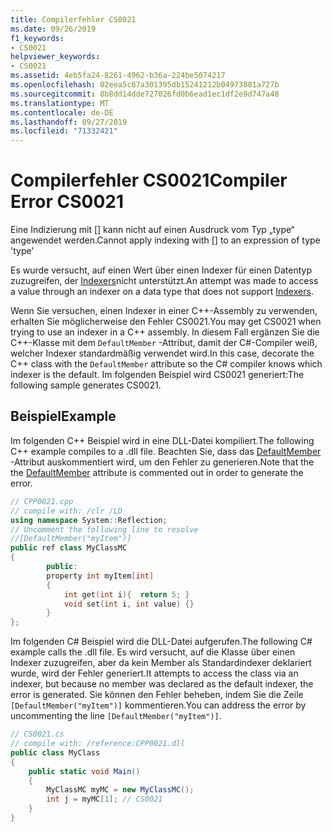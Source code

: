 ```yaml
---
title: Compilerfehler CS0021
ms.date: 09/26/2019
f1_keywords:
- CS0021
helpviewer_keywords:
- CS0021
ms.assetid: 4eb5fa24-8261-4962-b36a-224be5074217
ms.openlocfilehash: 02eea5c07a301395db15241212b04973881a727b
ms.sourcegitcommit: 8b8dd14dde727026fd0b6ead1ec1df2e9d747a48
ms.translationtype: MT
ms.contentlocale: de-DE
ms.lasthandoff: 09/27/2019
ms.locfileid: "71332421"
---
```

# <a name="compiler-error-cs0021"></a><span data-ttu-id="b757b-102">Compilerfehler CS0021</span><span class="sxs-lookup"><span data-stu-id="b757b-102">Compiler Error CS0021</span></span>

<span data-ttu-id="b757b-103">Eine Indizierung mit [] kann nicht auf einen Ausdruck vom Typ „type“ angewendet werden.</span><span class="sxs-lookup"><span data-stu-id="b757b-103">Cannot apply indexing with [] to an expression of type 'type'</span></span>  
  
<span data-ttu-id="b757b-104">Es wurde versucht, auf einen Wert über einen Indexer für einen Datentyp zuzugreifen, der [Indexers](../programming-guide/indexers/index.md)nicht unterstützt.</span><span class="sxs-lookup"><span data-stu-id="b757b-104">An attempt was made to access a value through an indexer on a data type that does not support [Indexers](../programming-guide/indexers/index.md).</span></span>  
  
<span data-ttu-id="b757b-105">Wenn Sie versuchen, einen Indexer in einer C++-Assembly zu verwenden, erhalten Sie möglicherweise den Fehler CS0021.</span><span class="sxs-lookup"><span data-stu-id="b757b-105">You may get CS0021 when trying to use an indexer in a C++ assembly.</span></span> <span data-ttu-id="b757b-106">In diesem Fall ergänzen Sie die C++-Klasse mit dem `DefaultMember` -Attribut, damit der C#-Compiler weiß, welcher Indexer standardmäßig verwendet wird.</span><span class="sxs-lookup"><span data-stu-id="b757b-106">In this case, decorate the C++ class with the `DefaultMember` attribute so the C# compiler knows which indexer is the default.</span></span> <span data-ttu-id="b757b-107">Im folgenden Beispiel wird CS0021 generiert:</span><span class="sxs-lookup"><span data-stu-id="b757b-107">The following sample generates CS0021.</span></span>  
  
## <a name="example"></a><span data-ttu-id="b757b-108">Beispiel</span><span class="sxs-lookup"><span data-stu-id="b757b-108">Example</span></span>  

<span data-ttu-id="b757b-109">Im folgenden C++ Beispiel wird in eine DLL-Datei kompiliert.</span><span class="sxs-lookup"><span data-stu-id="b757b-109">The following C++ example compiles to a .dll file.</span></span> <span data-ttu-id="b757b-110">Beachten Sie, dass das [DefaultMember](xref:System.Reflection.DefaultMemberAttribute) -Attribut auskommentiert wird, um den Fehler zu generieren.</span><span class="sxs-lookup"><span data-stu-id="b757b-110">Note that the the [DefaultMember](xref:System.Reflection.DefaultMemberAttribute) attribute is commented out in order to generate the error.</span></span>  
  
```cpp  
// CPP0021.cpp  
// compile with: /clr /LD  
using namespace System::Reflection;  
// Uncomment the following line to resolve  
//[DefaultMember("myItem")]  
public ref class MyClassMC  
{  
        public:  
        property int myItem[int]  
        {  
            int get(int i){  return 5; }  
            void set(int i, int value) {}  
        }  
};  
```  

<span data-ttu-id="b757b-111">Im folgenden C# Beispiel wird die DLL-Datei aufgerufen.</span><span class="sxs-lookup"><span data-stu-id="b757b-111">The following C# example calls the .dll file.</span></span> <span data-ttu-id="b757b-112">Es wird versucht, auf die Klasse über einen Indexer zuzugreifen, aber da kein Member als Standardindexer deklariert wurde, wird der Fehler generiert.</span><span class="sxs-lookup"><span data-stu-id="b757b-112">It attempts to access the class via an indexer, but because no member was declared as the default indexer, the error is generated.</span></span> <span data-ttu-id="b757b-113">Sie können den Fehler beheben, indem Sie die Zeile `[DefaultMember("myItem")]` kommentieren.</span><span class="sxs-lookup"><span data-stu-id="b757b-113">You can address the error by uncommenting the line `[DefaultMember("myItem")]`.</span></span>
  
```csharp  
// CS0021.cs  
// compile with: /reference:CPP0021.dll  
public class MyClass  
{  
    public static void Main()  
    {  
        MyClassMC myMC = new MyClassMC();  
        int j = myMC[1]; // CS0021  
    }  
}  
```
